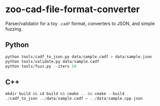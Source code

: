 # zoo-cad-file-format-converter
Parser/validator for a toy `.cadf` format, converters to JSON, and simple fuzzing.

## Python
```python
python tools/cadf_to_json.py data/sample.cadf > data/sample.json
python tools/validate.py data/sample.cadf
python tools/fuzz.py --iters 50
```

## C++
```c++
mkdir build && cd build && cmake .. && cmake --build .
./cadf_to_json ../data/sample.cadf > ../data/sample.cpp.json
```
